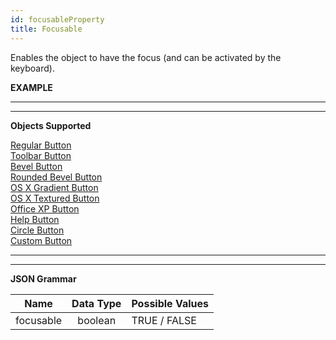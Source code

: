 ```yaml
---
id: focusableProperty
title: Focusable
---
```


Enables the object to have the focus (and can be activated by the keyboard).

**EXAMPLE**


<p>
<hr>
<hr>

**Objects Supported**

[Regular Button](regularButton.md) <br>
[Toolbar Button](toolbarButton.md)<br>
[Bevel Button](bevelButton.md)<br>
[Rounded Bevel Button](roundedBevelButton.md)<br> 
[OS X Gradient Button](osxGradientButton.md)<br> 
[OS X Textured Button](osxTexturedButton.md)<br> 
[Office XP Button](officeXPButton.md)<br> 
[Help Button](helpButton.md)<br> 
[Circle Button](circleButton.md)<br> 
[Custom Button](customButton.md)<br> 

<p>
<hr>
<hr>

**JSON Grammar**

|Name|Data Type|Possible Values|
|:---:|:---:|---|
|focusable|boolean | TRUE / FALSE|

